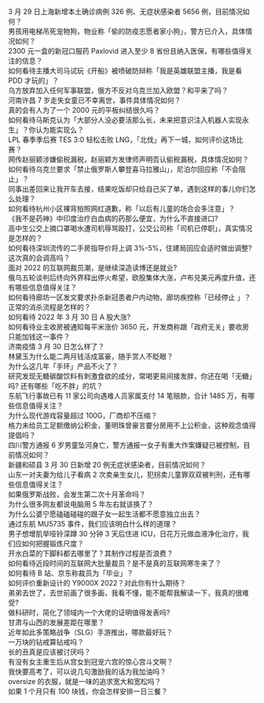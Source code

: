 3 月 29 日上海新增本土确诊病例 326 例、无症状感染者 5656 例，目前情况如何？  
男孩用电梯吊死宠物狗，物业称「偷的防疫志愿者家小狗」，警方已介入，具体情况如何？  
2300 元一盒的新冠口服药 Paxlovid 进入至少 8 省份且纳入医保，有哪些值得关注的信息？  
如何看待主播大司马试玩《开船》被喷破防辩称「我是英雄联盟主播，我是看 PDD 才玩的」？  
乌方放弃加入任何军事联盟，俄方不反对乌克兰加入欧盟？和平来了吗？  
河南许昌 7 岁走失女童已不幸离世，事件具体情况如何？  
真的会有人为了一个 2000 元的平板纠结很久吗？  
如何看待马斯克认为「大部分人没必要活那么长，未来把意识注入机器人实现永生」？你认为能实现么？  
LPL 春季季后赛 TES 3:0 轻松击败 LNG，「北伐」再下一城，如何评价这场比赛？  
网传赵丽颖涉嫌偷税漏税，赵丽颖方发律师声明否认偷税漏税，具体情况如何？  
如何看待乌克兰要求「禁止俄罗斯人攀登喜马拉雅山」，尼泊尔回应称「不会阻止」？  
同事出差回来让我开车去接，结果吃饭却只给自己买了单，遇到这样的事儿你们怎么处理？  
如何看待杭州小区裸背拍照网红道歉，称「以后有儿童的场合会多注意」？  
《我不是药神》中印度治疗白血病的药那么便宜，为什么不直接进口?  
高中生公交上摘口罩喝水遭司机辱骂殴打，公交公司称「司机已停职」，真实情况是怎样的？  
如何看待深圳流传的二手房指导价将上调 3%-5%，住建局回应会适时做出调整? 这次真的会调高吗？  
面对 2022 的互联网裁员潮，是继续深造读博还是就业?  
俄乌五轮谈判后终向外界释出停火希望，欧股集体大涨，卢布兑美元再度升值，还有哪些信息值得关注？  
如何看待廊坊一区发文要求扑杀新冠患者户内动物，廊坊疾控称「已经停止 」？正常的消杀流程是怎样的？  
如何看待 2022 年 3 月 30 日 A 股大涨?  
如何看待业主收房被通知每平米涨价 3650 元，开发商称跟「政府无关」要收房只能加钱这一事件？  
济南疫情 3 月 30 日怎么样了？  
林黛玉为什么能二两月钱活成富豪，随手赏人不眨眼？  
为什么这几年「手环」产品不火了？  
研究发现无糖碳酸饮料有刺激食欲的成分，常喝更易间接发胖，你还在喝「无糖」吗? 还有哪些「吃不胖」的坑？  
东航飞行事故已有 11 家公司向遇难人员家属支付 14 笔赔款，合计 1485 万，有哪些信息值得关注？  
为什么现代游戏容量超过 100G，厂商却不压缩？  
格力未给员工足额缴纳公积金，董明珠曾豪言要分房用不上公积金，这种观念值得提倡吗？  
四川警方通报 6 岁男童坠河身亡，警方通报一女子有重大作案嫌疑已被控制，目前情况如何？  
新疆和硕县 3 月 30 日新增 20 例无症状感染者，目前情况如何？  
山东一对夫妻为给儿子看病 2 次卖亲生女儿，犯拐卖儿童罪双双被判刑，还有哪些信息值得关注？  
如果俄罗斯战败，会发生第二次十月革命吗？  
为什么很多网友都说电脑用 5 年左右就该换了？  
为什么公婆宁愿磕磕碰碰的跟子女一起生活都不愿意独立出去？  
通过东航 MU5735 事件，我们应该明白什么样的道理？  
男子想增肌举哑铃深蹲 30 分钟 3 天后住进 ICU，日花万元做血液净化治疗，我们应如何把握锻炼尺度？  
开水白菜的下脚料都去哪里了？其制作过程是否浪费？  
如何看待近段时间的互联网大批量裁员？是不是真的互联网寒冬来了？  
如何看待 B 站、京东称裁员为「毕业」？  
如何评价重新设计的 Y9000X 2022？对此你有什么期待？  
弟弟去世了，去世前画了很多画，我看不懂，能不能帮我解读一下，我真的很难受?  
做科研时，简化了领域内一个大佬的证明值得发表吗?  
甘肃与山西的发展差距在哪里？  
近年如此多策略战争（SLG）手游推出，哪款最好玩？  
一万块的钻戒算钻戒吗？  
长的丑真是应该被讨厌吗？  
有没有女主重生后从宫女到冠宠六宫的惊心宫斗文啊？  
我快要高考了，可以说几句激励我的话为我加油吗？  
oversize 的衣服，就是一味的追求宽大和宽松吗？  
如果 1 个月只有 100 块钱，你会怎样安排一日三餐？  
